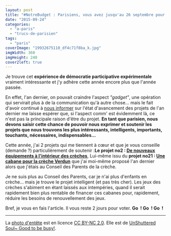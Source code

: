 ```yaml
---
layout: post
title: "#NotreBudget : Parisiens, vous avez jusqu'au 26 septembre pour voter"
date: "2015-09-24"
categories: 
  - "a-paris"
  - "trucs-de-parisien"
tags: 
  - "paris"
coverImage: "19932675110_df4c71f8ba_k.jpg"
imgWidth: 360
imgHeight: 240
cover2left: true
---
```


Je trouve cet **expérience de démocratie participative expérimentale** vraiment intéressante et j'y adhère cette année encore plus que l'année passée.

En effet, l'an dernier, on pouvait craindre l'aspect _"gadget"_, une opération qui servirait plus à de la communication qu'à autre chose... mais le fait d'avoir continué à [nous informer](https://budgetparticipatif.paris.fr/bp/jsp/site/Portal.jsp?document_id=2179&portlet_id=98) sur l'état d'avancement des projets de l'an dernier me laisse espérer que, si l'aspect comm' est évidemment là, ce n'est pas la principale raison d'être du projet. **En tant que parisien, nous devons saisir cette chance de pouvoir nous exprimer et soutenir les projets que nous trouvons les plus intéressants, intelligents, importants, touchants, nécessaires, indispensables...**

Cette année, j'ai 2 projets qui me tiennent à cœur et que je vous conseille (demande ?) particulièrement de soutenir :**Le projet no2 : [De nouveaux équipements à l'intérieur des crèches](https://budgetparticipatif.paris.fr/bp/jsp/site/Portal.jsp?document_id=1947&portlet_id=123)**, Lui-même issu du **projet no21 : [Une cabane pour la crèche Verdun](https://budgetparticipatif.paris.fr/bp/jsp/site/Portal.jsp?document_id=1635&portlet_id=123)** que j'ai moi-même proposé l'an dernier alors que j'étais au Conseil des Parents de la crèche.

Je ne suis plus au Conseil des Parents, car je n'ai plus d'enfants en crèche... mais je trouve le projet intelligent (et pas très cher). Les jeux des crèches s'abiment en étant laissés aux intempéries, quand il serait rapidement bien plus rentable de financer ces cabanes pour, rapidement, réduire les besoins de renouvellement des jeux.

Bref, je vous en fais l'article. Il vous reste 2 jours pour voter. **Go  ! Go  ! Go  !**

* * *

La [photo d'entête](https://www.flickr.com/photos/alanszalwinski/19932675110/in/photolist-wnoaSf-eZHaui-uxQieM-kL2Vwq-mxBs8t-foJnk8-wDZL4F-oVHTPB-wnnKc1-oTXfPo-p6gbPV-e97eSj-6bp74f-dHxvUz-6d4T52-9v8keS-oedg5u-c2P53C-dKB94i-dJxxvw-6dr8mw-dHcNqp-5DTdB8-mxCqUW-dDzzF3-oVXsw5-dDtXF8-dDu1kK-dDu2rv-dDu7QP-dDu9UF-dDtZfn-dDu4o2-dDumzi-dDzwFW-dDtWMT-dDzv5A-dDzrwJ-dDzyMo-dDzttd-dDu9e2-oDuD4f-riRBno) est en licence [CC BY-NC 2.0](https://creativecommons.org/licenses/by-nc/2.0/). Elle est de [UnShuttered Soul~ Good to be busy!](https://www.flickr.com/photos/alanszalwinski/).
